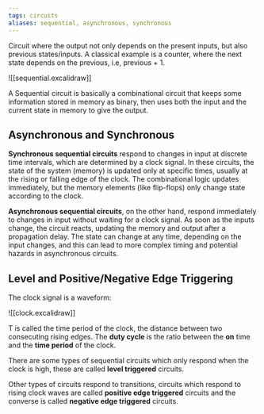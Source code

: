 ```yaml
---
tags: circuits
aliases: sequential, asynchronous, synchronous
---
```


Circuit where the output not only depends on the present inputs, but also previous states/inputs. A classical example is a counter, where the next state depends on the previous, i.e, previous + 1.

![[sequential.excalidraw]]

A Sequential circuit is basically a combinational circuit that keeps some information stored in memory as binary, then uses both the input and the current state in memory to give the output.

## Asynchronous and Synchronous

**Synchronous sequential circuits** respond to changes in input at discrete time intervals, which are determined by a clock signal. In these circuits, the state of the system (memory) is updated only at specific times, usually at the rising or falling edge of the clock. The combinational logic updates immediately, but the memory elements (like flip-flops) only change state according to the clock.

**Asynchronous sequential circuits**, on the other hand, respond immediately to changes in input without waiting for a clock signal. As soon as the inputs change, the circuit reacts, updating the memory and output after a propagation delay. The state can change at any time, depending on the input changes, and this can lead to more complex timing and potential hazards in asynchronous circuits.

## Level and Positive/Negative Edge Triggering

The clock signal is a waveform:

![[clock.excalidraw]]

T is called the time period of the clock, the distance between two consecuting rising edges. The **duty cycle** is the ratio between the **on** time and the **time period** of the clock.

There are some types of sequential circuits which only respond when the clock is high, these are called **level triggered** circuits.

Other types of circuits respond to transitions, circuits which respond to rising clock waves are called **positive edge triggered** circuits and the converse is called **negative edge triggered** circuits.
